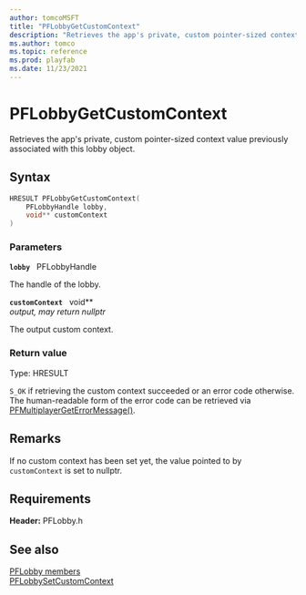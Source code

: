 ```yaml
---
author: tomcoMSFT
title: "PFLobbyGetCustomContext"
description: "Retrieves the app's private, custom pointer-sized context value previously associated with this lobby object."
ms.author: tomco
ms.topic: reference
ms.prod: playfab
ms.date: 11/23/2021
---
```


# PFLobbyGetCustomContext  

Retrieves the app's private, custom pointer-sized context value previously associated with this lobby object.  

## Syntax  
  
```cpp
HRESULT PFLobbyGetCustomContext(  
    PFLobbyHandle lobby,  
    void** customContext  
)  
```  
  
### Parameters  
  
**`lobby`** &nbsp; PFLobbyHandle  
  
The handle of the lobby.  
  
**`customContext`** &nbsp; void**  
*output, may return nullptr*  
  
The output custom context.  
  
  
### Return value
Type: HRESULT
  
```S_OK``` if retrieving the custom context succeeded or an error code otherwise. The human-readable form of the error code can be retrieved via [PFMultiplayerGetErrorMessage()](../../pfmultiplayer/functions/pfmultiplayergeterrormessage.md).
  
## Remarks  
  
If no custom context has been set yet, the value pointed to by `customContext` is set to nullptr.
  
## Requirements  
  
**Header:** PFLobby.h
  
## See also  
[PFLobby members](../pflobby_members.md)  
[PFLobbySetCustomContext](pflobbysetcustomcontext.md)
  
  
